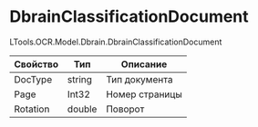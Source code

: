 # DbrainClassificationDocument

LTools.OCR.Model.Dbrain.DbrainClassificationDocument

| Свойство  | Тип    | Описание       |
| --------- | ------ | -------------- |
| DocType   | string | Тип документа  |
| Page      | Int32  | Номер страницы |
| Rotation  | double | Поворот        |
